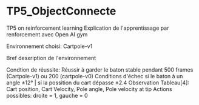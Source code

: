 # TP5_ObjectConnecte
TP5 on reinforcement learning
Explication de l'apprentissage par renforcement avec Open AI gym

Environnement choisi: Cartpole-v1

Bref desxription de l'environnement

Condtion de réussite: Réussir à garder le baton stable pendant 500 frames (Cartpole-v1) ou 200 (cartpole-v0)
Conditions d'échec  si le baton à un angle ±12° | si la possition du cart dépasse ±2.4
Observation Tableau[4]: Cart position, Cart Velocity, Pole angle, Pole velocity at tip
Actions possibles: droite = 1, gauche = 0


